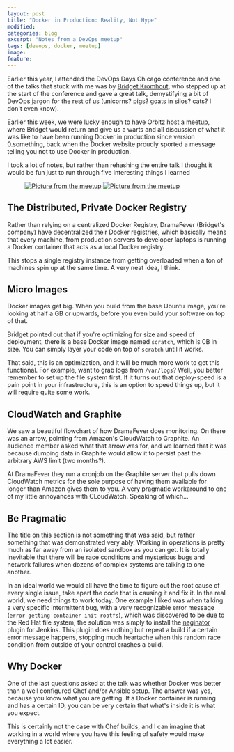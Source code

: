 ```yaml
---
layout: post
title: "Docker in Production: Reality, Not Hype"
modified:
categories: blog
excerpt: "Notes from a DevOps meetup"
tags: [devops, docker, meetup]
image:
feature:
---
```


Earlier this year, I attended the DevOps Days Chicago conference and one of the talks that stuck with me was by [Bridget Kromhout](https://bridgetkromhout.com/), who stepped up at the start of the conference and gave a great talk, demystifying a bit of DevOps jargon for the rest of us (unicorns? pigs? goats in silos? cats? I don't even know).

Earlier this week, we were lucky enough to have Orbitz host a meetup, where Bridget would return and give us a warts and all discussion of what it was like to have been running Docker in production since version 0.something, back when the Docker website proudly sported a message telling you not to use Docker in production.

I took a lot of notes, but rather than rehashing the entire talk I thought it would be fun just to run through five interesting things I learned

<figure class="half">
<a href="{{ site.url }}/images/blog/docker-meetup/meetup.jpg"><img src="{{ site.url }}/images/blog/docker-meetup/meetup.jpg" alt="Picture from the meetup"></a>
<a href="{{ site.url }}/images/blog/docker-meetup/meetup2.jpg"><img src="{{ site.url }}/images/blog/docker-meetup/meetup2.jpg" alt="Picture from the meetup"></a>
</figure>

## The Distributed, Private Docker Registry

Rather than relying on a centralized Docker Registry, DramaFever (Bridget's company) have decentralized their Docker registries, which basically means that every machine, from production servers to developer laptops is running a Docker container that acts as a local Docker registry.

This stops a single registry instance from getting overloaded when a ton of machines spin up at the same time.  A very neat idea, I think.

## Micro Images

Docker images get big.  When you build from the base Ubuntu image, you're looking at half a GB or upwards, before you even build your software on top of that.

Bridget pointed out that if you're optimizing for size and speed of deployment, there is a base Docker image named `scratch`, which is 0B in size.  You can simply layer your code on top of `scratch` until it works.

That said, this is an optimization, and it will be much more work to get this functional.  For example, want to grab logs from `/var/logs`? Well, you better remember to set up the file system first.  If it turns out that deploy-speed is a pain point in your infrastructure, this is an option to speed things up, but it will require quite some work.

## CloudWatch and Graphite

We saw a beautiful flowchart of how DramaFever does monitoring.  On there was an arrow, pointing from Amazon's CloudWatch to Graphite.  An audience member asked what that arrow was for, and we learned that it was because dumping data in Graphite would allow it to persist past the arbitrary AWS limit (two months?).

At DramaFever they run a cronjob on the Graphite server that pulls down CloudWatch metrics for the sole purpose of having them available for longer than Amazon gives them to you.  A very pragmatic workaround to one of my little annoyances with CLoudWatch.  Speaking of which...

## Be Pragmatic

The title on this section is not something that was said, but rather something that was demonstrated very ably.  Working in operations is pretty much as far away from an isolated sandbox as you can get.  It is totally inevitable that there will be race conditions and mysterious bugs and network failures when dozens of complex systems are talking to one another.

In an ideal world we would all have the time to figure out the root cause of every single issue, take apart the code that is causing it and fix it.  In the real world, we need things to work today.  One example I liked was when talking a very specific intermittent bug, with a very recognizable error message (``error getting container init rootfs``), which was discovered to be due to the Red Hat file system, the solution was simply to install the  [naginator](https://wiki.jenkins-ci.org/display/JENKINS/Naginator+Plugin) plugin for Jenkins.  This plugin does nothing but repeat a build if a certain error message happens, stopping much heartache when this random race condition from outside of your control crashes a build.

## Why Docker

One of the last questions asked at the talk was whether Docker was better than a well configured Chef and/or Ansible setup.  The answer was yes, because you know what you are getting.  If a Docker container is running and has a certain ID, you can be very certain that what's inside it is what you expect.

This is certainly not the case with Chef builds, and I can imagine that working in a world where you have this feeling of safety would make everything a lot easier.
